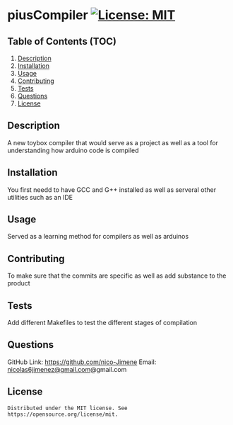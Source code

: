 # piusCompiler [![License: MIT](https://img.shields.io/badge/License-MIT-yellow.svg)](https://opensource.org/licenses/MIT)

## Table of Contents (TOC)

1. [Description](#description)
2. [Installation](#install)
3. [Usage](#usage)
4. [Contributing](#contribution)
5. [Tests](#tests)
6. [Questions](#questions)
7. [License](#license)

## Description

A new toybox compiler that would serve as a project as well as a tool for understanding how arduino code is compiled

## Installation

You first needd to have GCC and G++ installed as well as serveral other utilities such as an IDE

## Usage

Served as a learning method for compilers as well as arduinos

## Contributing

To make sure that the commits are specific as well as add substance to the product

## Tests

Add different Makefiles to test the different stages of compilation

## Questions

GitHub Link: https://github.com/nico-Jimene
Email: nicolas6jimenez@gmail.com@gmail.com

## License

    Distributed under the MIT license. See https://opensource.org/license/mit.
